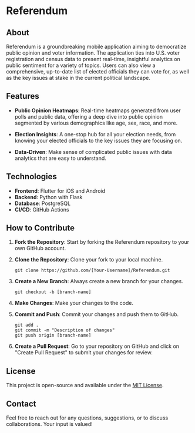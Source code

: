 # Referendum

## About

Referendum is a groundbreaking mobile application aiming to democratize public opinion and voter information. The application ties into U.S. voter registration and census data to present real-time, insightful analytics on public sentiment for a variety of topics. Users can also view a comprehensive, up-to-date list of elected officials they can vote for, as well as the key issues at stake in the current political landscape.

## Features

- **Public Opinion Heatmaps**: Real-time heatmaps generated from user polls and public data, offering a deep dive into public opinion segmented by various demographics like age, sex, race, and more.
  
- **Election Insights**: A one-stop hub for all your election needs, from knowing your elected officials to the key issues they are focusing on.
  
- **Data-Driven**: Make sense of complicated public issues with data analytics that are easy to understand.

## Technologies

- **Frontend**: Flutter for iOS and Android
- **Backend**: Python with Flask
- **Database**: PostgreSQL
- **CI/CD**: GitHub Actions

## How to Contribute

1. **Fork the Repository**: Start by forking the Referendum repository to your own GitHub account.

2. **Clone the Repository**: Clone your fork to your local machine.

    ```
    git clone https://github.com/[Your-Username]/Referendum.git
    ```

3. **Create a New Branch**: Always create a new branch for your changes.

    ```
    git checkout -b [branch-name]
    ```

4. **Make Changes**: Make your changes to the code.

5. **Commit and Push**: Commit your changes and push them to GitHub.

    ```
    git add .
    git commit -m "Description of changes"
    git push origin [branch-name]
    ```

6. **Create a Pull Request**: Go to your repository on GitHub and click on "Create Pull Request" to submit your changes for review.

## License

This project is open-source and available under the [MIT License](LICENSE).

## Contact

Feel free to reach out for any questions, suggestions, or to discuss collaborations. Your input is valued!
